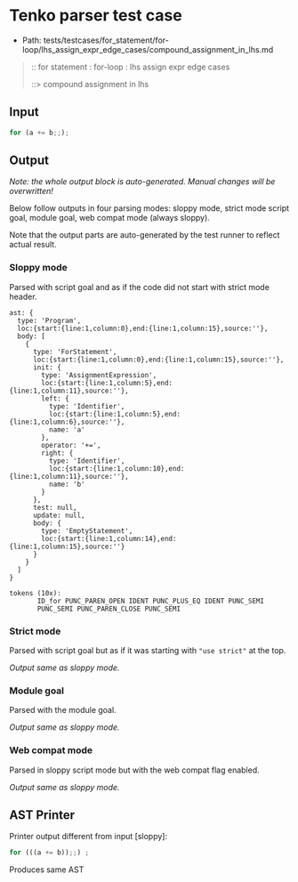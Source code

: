 # Tenko parser test case

- Path: tests/testcases/for_statement/for-loop/lhs_assign_expr_edge_cases/compound_assignment_in_lhs.md

> :: for statement : for-loop : lhs assign expr edge cases
>
> ::> compound assignment in lhs

## Input

`````js
for (a += b;;);
`````

## Output

_Note: the whole output block is auto-generated. Manual changes will be overwritten!_

Below follow outputs in four parsing modes: sloppy mode, strict mode script goal, module goal, web compat mode (always sloppy).

Note that the output parts are auto-generated by the test runner to reflect actual result.

### Sloppy mode

Parsed with script goal and as if the code did not start with strict mode header.

`````
ast: {
  type: 'Program',
  loc:{start:{line:1,column:0},end:{line:1,column:15},source:''},
  body: [
    {
      type: 'ForStatement',
      loc:{start:{line:1,column:0},end:{line:1,column:15},source:''},
      init: {
        type: 'AssignmentExpression',
        loc:{start:{line:1,column:5},end:{line:1,column:11},source:''},
        left: {
          type: 'Identifier',
          loc:{start:{line:1,column:5},end:{line:1,column:6},source:''},
          name: 'a'
        },
        operator: '+=',
        right: {
          type: 'Identifier',
          loc:{start:{line:1,column:10},end:{line:1,column:11},source:''},
          name: 'b'
        }
      },
      test: null,
      update: null,
      body: {
        type: 'EmptyStatement',
        loc:{start:{line:1,column:14},end:{line:1,column:15},source:''}
      }
    }
  ]
}

tokens (10x):
       ID_for PUNC_PAREN_OPEN IDENT PUNC_PLUS_EQ IDENT PUNC_SEMI
       PUNC_SEMI PUNC_PAREN_CLOSE PUNC_SEMI
`````

### Strict mode

Parsed with script goal but as if it was starting with `"use strict"` at the top.

_Output same as sloppy mode._

### Module goal

Parsed with the module goal.

_Output same as sloppy mode._

### Web compat mode

Parsed in sloppy script mode but with the web compat flag enabled.

_Output same as sloppy mode._

## AST Printer

Printer output different from input [sloppy]:

````js
for (((a += b));;) ;
````

Produces same AST
